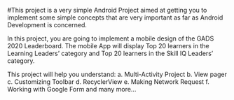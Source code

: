 #This project is a very simple Android Project aimed at getting you to implement some simple concepts that are very important as far as Android Development is concerned.

In this project, you are going to implement a mobile design of the GADS 2020 Leaderboard.
The mobile App will display Top 20 learners in the Learning Leaders’ category and Top 20 learners in the Skill IQ Leaders’ category.

This project will help you understand:
a.	Multi-Activity Project
b.	View pager
c.	Customizing Toolbar
d.	RecyclerView
e.	Making Network Request
f.	Working with Google Form and many more...


